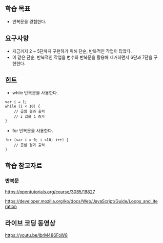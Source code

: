 ## 학습 목표
* 반복문을 경험한다.

## 요구사항
* 지금까지 2 ~ 5단까지 구현하기 위해 단순, 반복적인 작업이 많았다. 
* 이 같은 단순, 반복적인 작업을 변수와 반복문을 활용해 제거하면서 6단과 7단을 구현한다.

## 힌트
* while 반복문을 사용한다.
```
var i = 1;
while (i < 10) {
    // 곱셈 결과 출력
    // i 값을 1 증가
}
```

* for 반복문을 사용한다.
```
for (var i = 0; i <10; i++) {
    // 곱셈 결과 출력
}

```

## 학습 참고자료
### 반복문
https://opentutorials.org/course/3085/18827

https://developer.mozilla.org/ko/docs/Web/JavaScript/Guide/Loops_and_iteration

## 라이브 코딩 동영상
https://youtu.be/lbrM486FoW8